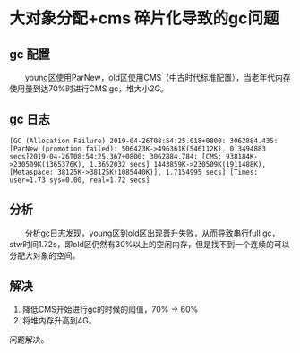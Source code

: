 # 大对象分配+cms 碎片化导致的gc问题
## gc 配置
&emsp;&emsp;young区使用ParNew，old区使用CMS（中古时代标准配置），当老年代内存使用量到达70%时进行CMS gc，堆大小2G。
## gc 日志
    [GC (Allocation Failure) 2019-04-26T08:54:25.018+0800: 3062884.435: [ParNew (promotion failed): 506423K->496361K(546112K), 0.3494883 secs]2019-04-26T08:54:25.367+0800: 3062884.784: [CMS: 938184K->230509K(1365376K), 1.3652032 secs] 1443859K->230509K(1911488K), [Metaspace: 38125K->38125K(1085440K)], 1.7154995 secs] [Times: user=1.73 sys=0.00, real=1.72 secs]

## 分析
&emsp;&emsp;分析gc日志发现，young区到old区出现晋升失败，从而导致串行full gc，stw时间1.72s，即old区仍然有30%以上的空闲内存，但是找不到一个连续的可以分配大对象的空间。
## 解决
1. 降低CMS开始进行gc的时候的阈值，70% -> 60%
2. 将堆内存升高到4G。

问题解决。
